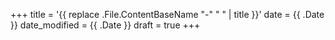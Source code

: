 +++
title = '{{ replace .File.ContentBaseName "-" " " | title }}'
date = {{ .Date }}
date_modified = {{ .Date }}
draft = true
+++
